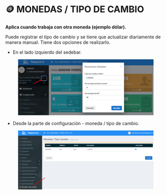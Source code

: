 # 🪙 MONEDAS / TIPO DE CAMBIO

**Aplica cuando trabaja con otra moneda (ejemplo dólar).**

Puede registrar el tipo de cambio y se tiene que actualizar diariamente de manera manual. Tiene dos opciones de realizarlo.

* En el lado izquierdo del sedebar.

<figure><img src="../../../.gitbook/assets/Untitled (20).png" alt=""><figcaption></figcaption></figure>

* Desde la parte de configuración - moneda / tipo de cambio.

<figure><img src="../../../.gitbook/assets/Untitled 1 (19).png" alt=""><figcaption></figcaption></figure>

